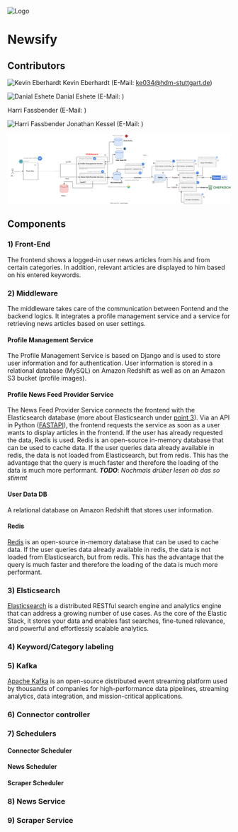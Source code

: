 ![Logo](https://avatars.githubusercontent.com/u/117459812?s=200&v=4)
#   Newsify
## Contributors
![Kevin Eberhardt](https://avatars.githubusercontent.com/u/47750689?s=48&v=4) Kevin Eberhardt (E-Mail: [ke034@hdm-stuttgart.de](ke034@hdm-stuttgart.de))

![Danial Eshete](https://avatars.githubusercontent.com/u/47521900?s=48&v=4) Danial Eshete (E-Mail: )

Harri Fassbender (E-Mail: )

![Harri Fassbender](https://avatars.githubusercontent.com/u/64253062?s=48&v=4) Jonathan Kessel (E-Mail: )


![System Architecture](https://raw.githubusercontent.com/Cloud-Computing-WI3/.github/3ab0687e1920980902927117906bacd48e96b45e/images/system_architecture.svg)


## Components
### 1) Front-End
The frontend shows a logged-in user news articles from his and from certain categories. 
In addition, relevant articles are displayed to him based on his entered keywords.
### 2) Middleware
The middleware takes care of the communication between Fontend and the backend logics. 
It integrates a profile management service and a service for retrieving news articles based on user settings.

#### Profile Management Service
The Profile Management Service is based on Django and is used to store user information and for authentication. User information is stored in a relational database (MySQL) on Amazon Redshift as well as on an Amazon S3 bucket (profile images).

#### Profile News Feed Provider Service
The News Feed Provider Service connects the frontend with the Elasticsearch database (more about Elasticsearch under [point 3](#3-elsticsearch)). Via an API in Python ([FASTAPI](https://github.com/tiangolo/fastapi)), the frontend requests the service as soon as a user wants to display articles in the frontend. If the user has already requested the data, Redis is used. Redis is an open-source in-memory database that can be used to cache data. If the user queries data already available in redis, the data is not loaded from Elasticsearch, but from redis. This has the advantage that the query is much faster and therefore the loading of the data is much more performant.
***TODO***: *Nochmals drüber lesen ob das so stimmt*

#### User Data DB
A relational database on Amazon Redshift that stores user information.

#### Redis
[Redis](https://redis.io/) is an open-source in-memory database that can be used to cache data. If the user queries data already available in redis, the data is not loaded from Elasticsearch, but from redis. This has the advantage that the query is much faster and therefore the loading of the data is much more performant.
### 3) Elsticsearch
[Elasticsearch](https://www.elastic.co/) is a distributed RESTful search engine and analytics engine that can address a growing number of use cases. As the core of the Elastic Stack, it stores your data and enables fast searches, fine-tuned relevance, and powerful and effortlessly scalable analytics.

### 4) Keyword/Category labeling
### 5) Kafka
[Apache Kafka](https://kafka.apache.org/) is an open-source distributed event streaming platform used by thousands of companies for high-performance data pipelines, streaming analytics, data integration, and mission-critical applications.
### 6) Connector controller
### 7) Schedulers
#### Connector Scheduler
#### News Scheduler
#### Scraper Scheduler
### 8) News Service
### 9) Scraper Service
